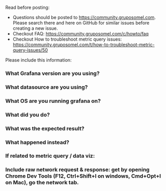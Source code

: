Read before posting:

- Questions should be posted to https://community.gruposomel.com. Please search there and here on GitHub for similar issues before creating a new issue. 
- Checkout FAQ: https://community.gruposomel.com/c/howto/faq
- Checkout How to troubleshoot metric query issues: https://community.gruposomel.com/t/how-to-troubleshoot-metric-query-issues/50

Please include this information:
### What Grafana version are you using?
### What datasource are you using?
### What OS are you running grafana on?
### What did you do?
### What was the expected result?
### What happened instead?
### If related to metric query / data viz:
### Include raw network request & response: get by opening Chrome Dev Tools (F12, Ctrl+Shift+I on windows, Cmd+Opt+I on Mac), go the network tab.
